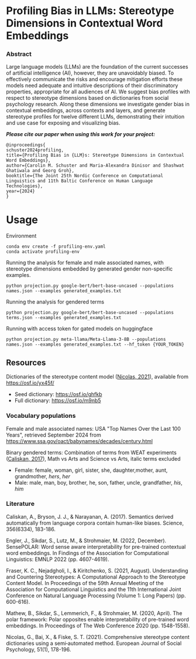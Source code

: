 
# Profiling Bias in LLMs: Stereotype Dimensions in Contextual Word Embeddings

### Abstract

Large language models (LLMs) are the foundation of the current successes of artificial intelligence (AI), however, they are unavoidably biased. To effectively communicate the risks and encourage mitigation efforts these models need adequate and intuitive descriptions of their discriminatory properties, appropriate for all audiences of AI. We suggest bias profiles with respect to stereotype dimensions based on dictionaries from social psychology research. Along these dimensions we investigate gender bias in contextual embeddings, across contexts and layers, and generate stereotype profiles for twelve different LLMs, demonstrating their intuition and use case for exposing and visualizing bias.


***Please cite our paper when using this work for your project:***
~~~
@inproceedings{
schuster2024profiling,
title={Profiling Bias in {LLM}s: Stereotype Dimensions in Contextual Word Embeddings},
author={Carolin M. Schuster and Maria-Alexandra Dinisor and Shashwat Ghatiwala and Georg Groh},
booktitle={The Joint 25th Nordic Conference on Computational Linguistics and 11th Baltic Conference on Human Language Technologies},
year={2024}
}
~~~

# Usage

Environment
```
conda env create -f profiling-env.yaml
conda activate profiling-env
```
Running the analysis for female and male associated names, with stereotype dimensions embedded by generated gender non-specific examples.
```
python projection.py google-bert/bert-base-uncased --populations names.json --examples generated_examples.txt
```
Running the analysis for gendered terms
```
python projection.py google-bert/bert-base-uncased --populations terms.json --examples generated_examples.txt
```
Running with access token for gated models on huggingface
```
python projection.py meta-llama/Meta-Llama-3-8B --populations names.json --examples generated_examples.txt --hf_token {YOUR_TOKEN}
```



## Resources


Dictionaries of the stereotype content model ([Nicolas, 2021](https://onlinelibrary.wiley.com/doi/abs/10.1002/ejsp.2724)), available from https://osf.io/yx45f/
- Seed dictionary: https://osf.io/ghfkb
- Full dictionary: https://osf.io/m9nb5

### Vocabulary populations

Female and male associated names: USA "Top Names Over the Last 100 Years", retrieved September 2024 from https://www.ssa.gov/oact/babynames/decades/century.html

Binary gendered terms: Combination of terms from WEAT experiments ([Caliskan, 2017](https://www.science.org/doi/abs/10.1126/science.aal4230)), Math vs Arts and Science vs Arts, italic terms excluded
- Female: female, woman, girl, sister, she, daughter,mother, aunt, grandmother, *hers*, *her*
- Male: male, man, boy, brother, he, son, father, uncle, grandfather, *his*, *him*


### Literature

Caliskan, A., Bryson, J. J., & Narayanan, A. (2017). Semantics derived automatically from language corpora contain human-like biases. Science, 356(6334), 183-186.

Engler, J., Sikdar, S., Lutz, M., & Strohmaier, M. (2022, December). SensePOLAR: Word sense aware interpretability for pre-trained contextual word embeddings. In Findings of the Association for Computational Linguistics: EMNLP 2022 (pp. 4607-4619).

Fraser, K. C., Nejadgholi, I., & Kiritchenko, S. (2021, August). Understanding and Countering Stereotypes: A Computational Approach to the Stereotype Content Model. In Proceedings of the 59th Annual Meeting of the Association for Computational Linguistics and the 11th International Joint Conference on Natural Language Processing (Volume 1: Long Papers) (pp. 600-616).

Mathew, B., Sikdar, S., Lemmerich, F., & Strohmaier, M. (2020, April). The polar framework: Polar opposites enable interpretability of pre-trained word embeddings. In Proceedings of The Web Conference 2020 (pp. 1548-1558).

Nicolas, G., Bai, X., & Fiske, S. T. (2021). Comprehensive stereotype content dictionaries using a semi‐automated method. European Journal of Social Psychology, 51(1), 178-196.

